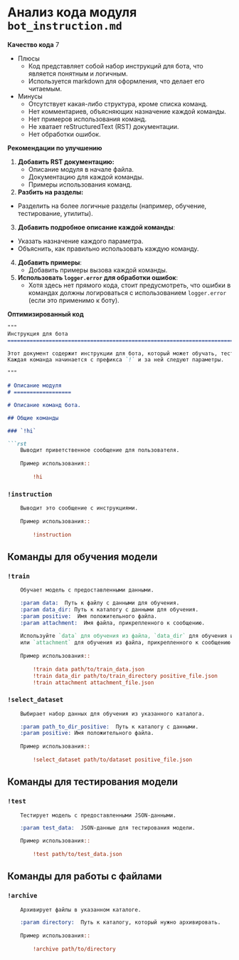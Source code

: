 # Анализ кода модуля `bot_instruction.md`

**Качество кода**
7
- Плюсы
    - Код представляет собой набор инструкций для бота, что является понятным и логичным.
    - Используется markdown для оформления, что делает его читаемым.
- Минусы
    - Отсутствует какая-либо структура, кроме списка команд.
    - Нет комментариев, объясняющих назначение каждой команды.
    - Нет примеров использования команд.
    - Не хватает reStructuredText (RST) документации.
    - Нет обработки ошибок.

**Рекомендации по улучшению**

1. **Добавить RST документацию:**
   -  Описание модуля в начале файла.
   -  Документацию для каждой команды.
   -  Примеры использования команд.
2.  **Разбить на разделы:**
   -  Разделить на более логичные разделы (например, обучение, тестирование, утилиты).
3.  **Добавить подробное описание каждой команды**:
   -  Указать назначение каждого параметра.
   -  Объяснить, как правильно использовать каждую команду.
4.  **Добавить примеры**:
    - Добавить примеры вызова каждой команды.
5.  **Использовать `logger.error` для обработки ошибок**:
    - Хотя здесь нет прямого кода, стоит предусмотреть, что ошибки в командах должны логироваться с использованием `logger.error` (если это применимо к боту).

**Оптимизированный код**

```markdown
"""
Инструкция для бота
=========================================================================================

Этот документ содержит инструкции для бота, который может обучать, тестировать и архивировать файлы.
Каждая команда начинается с префикса `!` и за ней следуют параметры.

"""

# Описание модуля
# ==================

# Описание команд бота.

## Общие команды

### `!hi`

```rst
    Выводит приветственное сообщение для пользователя.
    
    Пример использования::
        
        !hi
```

### `!instruction`

```rst
    Выводит это сообщение с инструкциями.
    
    Пример использования::
        
        !instruction
```

## Команды для обучения модели

### `!train`

```rst
    Обучает модель с предоставленными данными.

    :param data:  Путь к файлу с данными для обучения.
    :param data_dir: Путь к каталогу с данными для обучения.
    :param positive:  Имя положительного файла.
    :param attachment:  Имя файла, прикрепленного к сообщению.
    
    Используйте `data` для обучения из файла, `data_dir` для обучения из каталога
    или `attachment` для обучения из файла, прикрепленного к сообщению.
    
    Пример использования::
        
        !train data path/to/train_data.json
        !train data_dir path/to/train_directory positive_file.json
        !train attachment attachment_file.json
```

### `!select_dataset`

```rst
    Выбирает набор данных для обучения из указанного каталога.

    :param path_to_dir_positive:  Путь к каталогу с данными.
    :param positive: Имя положительного файла.
    
    Пример использования::
        
        !select_dataset path/to/dataset positive_file.json
```

## Команды для тестирования модели

### `!test`

```rst
    Тестирует модель с предоставленными JSON-данными.

    :param test_data:  JSON-данные для тестирования модели.

    Пример использования::
        
        !test path/to/test_data.json
```

## Команды для работы с файлами

### `!archive`

```rst
    Архивирует файлы в указанном каталоге.

    :param directory:  Путь к каталогу, который нужно архивировать.
    
    Пример использования::
        
        !archive path/to/directory
```
```